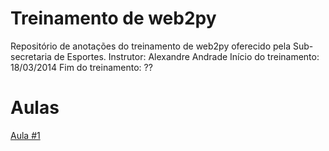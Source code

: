 # Treinamento de web2py
Repositório de anotações do treinamento de web2py oferecido pela Sub-secretaria de Esportes.
Instrutor: Alexandre Andrade
Início do treinamento: 18/03/2014
Fim do treinamento: ??
# Aulas
[Aula #1](aulas/001.md)
